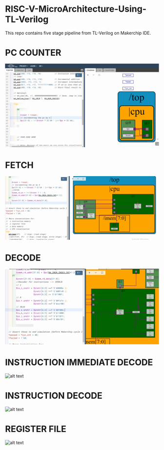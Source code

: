 # RISC-V-MicroArchitecture-Using-TL-Verilog
This repo contains five stage pipeline from TL-Verilog on Makerchip IDE.
# PC COUNTER
![alt text](https://github.com/HafsaParker/RISC-V-MicroArchitecture-Using-TL-Verilog/blob/main/PC_CD.png)
# FETCH
![alt text](https://github.com/HafsaParker/RISC-V-MicroArchitecture-Using-TL-Verilog/blob/main/fetch_CD.png)
# DECODE
![alt text](https://github.com/HafsaParker/RISC-V-MicroArchitecture-Using-TL-Verilog/blob/main/Decode_CD.png)
# INSTRUCTION IMMEDIATE DECODE
![alt text]()
# INSTRUCTION DECODE
![alt text]()
# REGISTER FILE
![alt text]()

